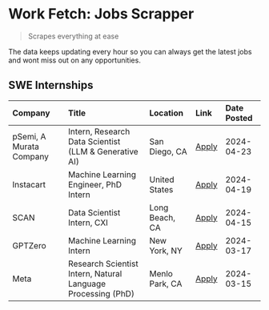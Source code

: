 # Work Fetch: Jobs Scrapper
> Scrapes everything at ease

The data keeps updating every hour so you can always get the latest jobs and wont miss out on any opportunities.

## SWE Internships
<!--START_SECTION:workfetch-->
| Company                 | Title                                                        | Location       | Link                                                                                                                                                                                                                                                                           | Date Posted   |
|:------------------------|:-------------------------------------------------------------|:---------------|:-------------------------------------------------------------------------------------------------------------------------------------------------------------------------------------------------------------------------------------------------------------------------------|:--------------|
| pSemi, A Murata Company | Intern, Research Data Scientist (LLM & Generative AI)        | San Diego, CA  | [Apply](https://www.linkedin.com/jobs/view/intern-research-data-scientist-llm-generative-ai-at-psemi-a-murata-company-3887074168?position=8&pageNum=0&refId=wUze0DypYO0DLCGcCfsxqQ%3D%3D&trackingId=E%2FeAEgepFTWl%2FVsnwcRo1A%3D%3D&trk=public_jobs_jserp-result_search-card) | 2024-04-23    |
| Instacart               | Machine Learning Engineer, PhD Intern                        | United States  | [Apply](https://www.linkedin.com/jobs/view/machine-learning-engineer-phd-intern-at-instacart-3901991739?position=2&pageNum=0&refId=wUze0DypYO0DLCGcCfsxqQ%3D%3D&trackingId=N9Bu7JEypiwG90%2BkLn2DSg%3D%3D&trk=public_jobs_jserp-result_search-card)                            | 2024-04-19    |
| SCAN                    | Data Scientist Intern, CXI                                   | Long Beach, CA | [Apply](https://www.linkedin.com/jobs/view/data-scientist-intern-cxi-at-scan-3899690492?position=7&pageNum=0&refId=wUze0DypYO0DLCGcCfsxqQ%3D%3D&trackingId=IF2wpNGBlmBr%2FJSOdsHOlg%3D%3D&trk=public_jobs_jserp-result_search-card)                                            | 2024-04-15    |
| GPTZero                 | Machine Learning Intern                                      | New York, NY   | [Apply](https://www.linkedin.com/jobs/view/machine-learning-intern-at-gptzero-3860723963?position=6&pageNum=0&refId=wUze0DypYO0DLCGcCfsxqQ%3D%3D&trackingId=J6Z662uwv3R6%2BTzT%2B374OQ%3D%3D&trk=public_jobs_jserp-result_search-card)                                         | 2024-03-17    |
| Meta                    | Research Scientist Intern, Natural Language Processing (PhD) | Menlo Park, CA | [Apply](https://www.linkedin.com/jobs/view/research-scientist-intern-natural-language-processing-phd-at-meta-3858718375?position=9&pageNum=0&refId=wUze0DypYO0DLCGcCfsxqQ%3D%3D&trackingId=90%2FlBvdYGGGhbeXSTDtAgA%3D%3D&trk=public_jobs_jserp-result_search-card)            | 2024-03-15    |
<!--END_SECTION:workfetch-->
